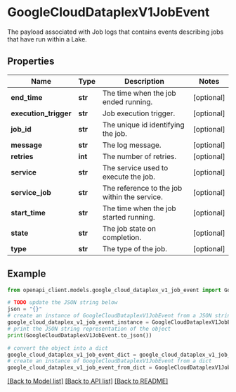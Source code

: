 # GoogleCloudDataplexV1JobEvent

The payload associated with Job logs that contains events describing jobs that have run within a Lake.

## Properties

Name | Type | Description | Notes
------------ | ------------- | ------------- | -------------
**end_time** | **str** | The time when the job ended running. | [optional] 
**execution_trigger** | **str** | Job execution trigger. | [optional] 
**job_id** | **str** | The unique id identifying the job. | [optional] 
**message** | **str** | The log message. | [optional] 
**retries** | **int** | The number of retries. | [optional] 
**service** | **str** | The service used to execute the job. | [optional] 
**service_job** | **str** | The reference to the job within the service. | [optional] 
**start_time** | **str** | The time when the job started running. | [optional] 
**state** | **str** | The job state on completion. | [optional] 
**type** | **str** | The type of the job. | [optional] 

## Example

```python
from openapi_client.models.google_cloud_dataplex_v1_job_event import GoogleCloudDataplexV1JobEvent

# TODO update the JSON string below
json = "{}"
# create an instance of GoogleCloudDataplexV1JobEvent from a JSON string
google_cloud_dataplex_v1_job_event_instance = GoogleCloudDataplexV1JobEvent.from_json(json)
# print the JSON string representation of the object
print(GoogleCloudDataplexV1JobEvent.to_json())

# convert the object into a dict
google_cloud_dataplex_v1_job_event_dict = google_cloud_dataplex_v1_job_event_instance.to_dict()
# create an instance of GoogleCloudDataplexV1JobEvent from a dict
google_cloud_dataplex_v1_job_event_from_dict = GoogleCloudDataplexV1JobEvent.from_dict(google_cloud_dataplex_v1_job_event_dict)
```
[[Back to Model list]](../README.md#documentation-for-models) [[Back to API list]](../README.md#documentation-for-api-endpoints) [[Back to README]](../README.md)


